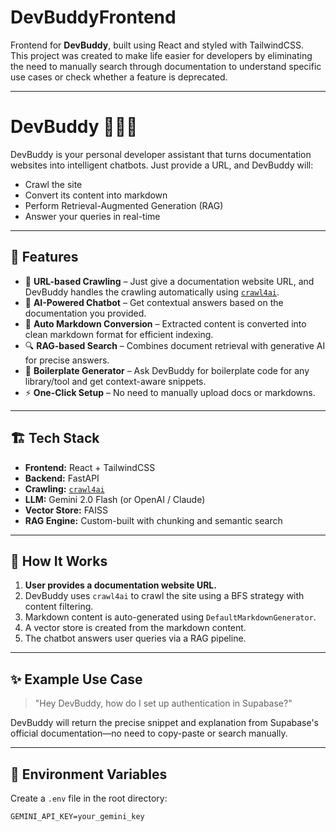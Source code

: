 # DevBuddyFrontend

Frontend for **DevBuddy**, built using React and styled with TailwindCSS.  
This project was created to make life easier for developers by eliminating the need to manually search through documentation to understand specific use cases or check whether a feature is deprecated.

---

# DevBuddy 🧑‍💻📘

DevBuddy is your personal developer assistant that turns documentation websites into intelligent chatbots. Just provide a URL, and DevBuddy will:

- Crawl the site  
- Convert its content into markdown  
- Perform Retrieval-Augmented Generation (RAG)  
- Answer your queries in real-time  

---

## 🚀 Features

- 🔗 **URL-based Crawling** – Just give a documentation website URL, and DevBuddy handles the crawling automatically using [`crawl4ai`](https://github.com/AIxForce/crawl4ai).
- 🧠 **AI-Powered Chatbot** – Get contextual answers based on the documentation you provided.
- 📄 **Auto Markdown Conversion** – Extracted content is converted into clean markdown format for efficient indexing.
- 🔍 **RAG-based Search** – Combines document retrieval with generative AI for precise answers.
- 🧰 **Boilerplate Generator** – Ask DevBuddy for boilerplate code for any library/tool and get context-aware snippets.
- ⚡ **One-Click Setup** – No need to manually upload docs or markdowns.

---

## 🏗️ Tech Stack

- **Frontend:** React + TailwindCSS  
- **Backend:** FastAPI  
- **Crawling:** [`crawl4ai`](https://github.com/AIxForce/crawl4ai)  
- **LLM:** Gemini 2.0 Flash (or OpenAI / Claude)  
- **Vector Store:** FAISS  
- **RAG Engine:** Custom-built with chunking and semantic search  

---

## 🧪 How It Works

1. **User provides a documentation website URL.**  
2. DevBuddy uses `crawl4ai` to crawl the site using a BFS strategy with content filtering.  
3. Markdown content is auto-generated using `DefaultMarkdownGenerator`.  
4. A vector store is created from the markdown content.  
5. The chatbot answers user queries via a RAG pipeline.  

---

## ✨ Example Use Case

> "Hey DevBuddy, how do I set up authentication in Supabase?"

DevBuddy will return the precise snippet and explanation from Supabase's official documentation—no need to copy-paste or search manually.

---

## 🔐 Environment Variables

Create a `.env` file in the root directory:

```env
GEMINI_API_KEY=your_gemini_key
```
